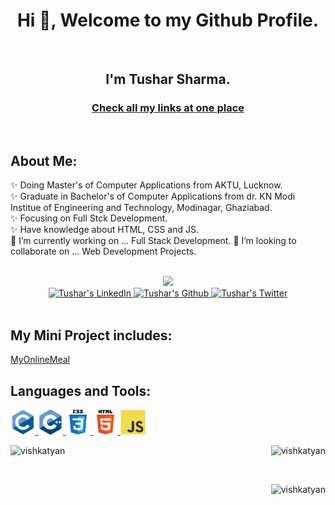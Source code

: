 <div align="center"> <h1> Hi 👋, Welcome to my Github Profile. </h1> <br/> 
 <h2> I'm Tushar Sharma. </h2>  
 <h3> <a href="https://linktr.ee/tusharharitas"> Check all my links at one place </a> </h3> <br/>
</div>

## About Me:
✨ Doing Master's of Computer Applications from AKTU, Lucknow. <br />
✨ Graduate in Bachelor's of Computer Applications from dr. KN Modi Institue of Engineering and Technology, Modinagar, Ghaziabad. <br /> 
✨ Focusing on Full Stck Development. <br />
✨ Have knowledge about HTML, CSS and JS. <br />
🔭 I’m currently working on ... Full Stack Development.
👯 I’m looking to collaborate on ... Web Development Projects. <br /> <br />
 
 <div id="header" align="center">
  <img src="https://media.giphy.com/media/M9gbBd9nbDrOTu1Mqx/giphy.gif" width="100"/>
</div>
<div id="badges" align="center">
  <a href="https://www.linkedin.com/in/tushar-sharma-3b98931b5/">
    <img src="https://img.shields.io/badge/LinkedIn-blue?style=for-the-badge&logo=linkedin&logoColor=white" alt="Tushar's LinkedIn"/>
  </a>
 <a href="https://github.com/tushar1312">
    <img src="https://img.shields.io/badge/Github-black?style=for-the-badge&logo=github&logoColor=white" alt="Tushar's Github"/>
  </a>
  <a href="https://twitter.com/tushars61609185">
    <img src="https://img.shields.io/badge/Twitter-blue?style=for-the-badge&logo=twitter&logoColor=white" alt="Tushar's Twitter"/>
  </a>
</div>
<br />

## My Mini Project includes: 
 [ MyOnlineMeal](https://my-online-meal-web.netlify.app/) 

## Languages and Tools:
<p align="left"> <a href="https://www.cprogramming.com/" target="_blank" rel="noreferrer"> <img src="https://raw.githubusercontent.com/devicons/devicon/master/icons/c/c-original.svg" alt="c" width="40" height="40"/> </a> <a href="https://www.w3schools.com/cpp/" target="_blank" rel="noreferrer"> <img src="https://raw.githubusercontent.com/devicons/devicon/master/icons/cplusplus/cplusplus-original.svg" alt="cplusplus" width="40" height="40"/> </a> <a href="https://www.w3schools.com/css/" target="_blank" rel="noreferrer"> <img src="https://raw.githubusercontent.com/devicons/devicon/master/icons/css3/css3-original-wordmark.svg" alt="css3" width="40" height="40"/> </a> <a href="https://www.w3.org/html/" target="_blank" rel="noreferrer"> <img src="https://raw.githubusercontent.com/devicons/devicon/master/icons/html5/html5-original-wordmark.svg" alt="html5" width="40" height="40"/> </a> <a href="https://developer.mozilla.org/en-US/docs/Web/JavaScript" target="_blank" rel="noreferrer"> <img src="https://raw.githubusercontent.com/devicons/devicon/master/icons/javascript/javascript-original.svg" alt="javascript" width="40" height="40"/> </a> </p>

<p><img align="left" top="20px" src="https://github-readme-stats.vercel.app/api/top-langs?username=tushar1312&show_icons=true&locale=en&theme=tokyonight" alt="vishkatyan" /></p>

<p>&nbsp;<img align="right" src="https://github-readme-stats.vercel.app/api?username=tushar1312&show_icons=true&locale=en&theme=tokyonight" alt="vishkatyan" /></p>
<br/>
<p><img align="right" src="https://github-readme-streak-stats.herokuapp.com/?user=tushar1312&theme=tokyonight" alt="vishkatyan" /></p>
